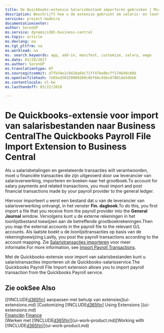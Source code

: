 ```yaml
---
title: De Quickbooks-extensie Salarisbestand importeren gebruiken | Microsoft Docs
description: Beschrijft hoe u de extensie gebruikt om salaris- en loontransacties te importeren uit de salarisservice van Quickbooks.
services: project-madeira
documentationcenter: 
author: SorenGP
ms.service: dynamics365-business-central
ms.topic: article
ms.devlang: na
ms.tgt_pltfrm: na
ms.workload: na
ms. search.keywords: app, add-in, manifest, customize, salary, wage
ms.date: 03/29/2017
ms.author: SorenGP
ms.translationtype: HT
ms.sourcegitcommit: d7fb34e1c9428a64c71ff47be8bcff174649c00d
ms.openlocfilehash: 7e85ed50320089209c6bf66c45bc67801de5dbb6
ms.contentlocale: nl-be
ms.lasthandoff: 03/22/2018

---
```

# <a name="the-quickbooks-payroll-file-import-extension-to-business-central"></a><span data-ttu-id="64211-103">De Quickbooks-extensie voor import van salarisbestanden naar Business Central</span><span class="sxs-lookup"><span data-stu-id="64211-103">The Quickbooks Payroll File Import Extension to Business Central</span></span> 
<span data-ttu-id="64211-104">Als u salarisbetalingen en gerelateerde transacties wilt verantwoorden, moet u financiële transacties die zijn uitgevoerd door uw leverancier van salarisverwerking, importeren en boeken naar het grootboek.</span><span class="sxs-lookup"><span data-stu-id="64211-104">To account for salary payments and related transactions, you must import and post financial transactions made by your payroll provider to the general ledger.</span></span>

<span data-ttu-id="64211-105">Hiervoor importeert u eerst een bestand dat u van de leverancier van salarisverwerking ontvangt, in het venster **Fin. dagboek**.</span><span class="sxs-lookup"><span data-stu-id="64211-105">To do this, you first import a file that you receive from the payroll provider into the **General Journal** window.</span></span> <span data-ttu-id="64211-106">Vervolgens kunt u de externe rekeningen in het loonlijstbestand toewijzen aan de betreffende grootboekrekeningen.</span><span class="sxs-lookup"><span data-stu-id="64211-106">Then you map the external accounts in the payroll file to the relevant G/L accounts.</span></span> <span data-ttu-id="64211-107">Als laatste boekt u de loonlijsttransacties op basis van de rekeningtoewijzing.</span><span class="sxs-lookup"><span data-stu-id="64211-107">Lastly, you post the payroll transactions according to the account mapping.</span></span> <span data-ttu-id="64211-108">Zie [Salaristransacties importeren](finance-how-import-payroll-transactions.md) voor meer informatie.</span><span class="sxs-lookup"><span data-stu-id="64211-108">For more information, see [Import Payroll Transactions](finance-how-import-payroll-transactions.md).</span></span>

<span data-ttu-id="64211-109">Met de Quickbooks-extensie voor import van salarisbestanden kunt u salaristransacties importeren uit de Quickbooks-salarisservice.</span><span class="sxs-lookup"><span data-stu-id="64211-109">The Quickbooks Payroll File Import extension allows you to import payroll transaction from the Quickbooks Payroll service.</span></span>

## <a name="see-also"></a><span data-ttu-id="64211-110">Zie ook</span><span class="sxs-lookup"><span data-stu-id="64211-110">See Also</span></span>
<span data-ttu-id="64211-111">[[!INCLUDE[d365fin](includes/d365fin_md.md)] aanpassen met behulp van extensies](ui-extensions.md)  </span><span class="sxs-lookup"><span data-stu-id="64211-111">[Customizing [!INCLUDE[d365fin](includes/d365fin_md.md)] Using Extensions ](ui-extensions.md)  </span></span>  
<span data-ttu-id="64211-112">[Financiën](finance.md)  </span><span class="sxs-lookup"><span data-stu-id="64211-112">[Finance](finance.md)  </span></span>  
<span data-ttu-id="64211-113">[Werken met [!INCLUDE[d365fin](includes/d365fin_md.md)]](ui-work-product.md)</span><span class="sxs-lookup"><span data-stu-id="64211-113">[Working with [!INCLUDE[d365fin](includes/d365fin_md.md)]](ui-work-product.md)</span></span>

